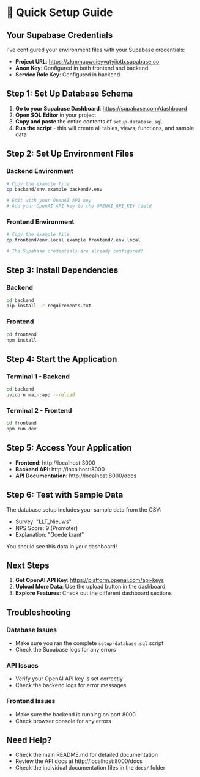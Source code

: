 # 🚀 Quick Setup Guide

## Your Supabase Credentials
I've configured your environment files with your Supabase credentials:

- **Project URL**: https://zkmmupwcieyvqtyiiotb.supabase.co
- **Anon Key**: Configured in both frontend and backend
- **Service Role Key**: Configured in backend

## Step 1: Set Up Database Schema

1. **Go to your Supabase Dashboard**: https://supabase.com/dashboard
2. **Open SQL Editor** in your project
3. **Copy and paste** the entire contents of `setup-database.sql`
4. **Run the script** - this will create all tables, views, functions, and sample data

## Step 2: Set Up Environment Files

### Backend Environment
```bash
# Copy the example file
cp backend/env.example backend/.env

# Edit with your OpenAI API key
# Add your OpenAI API key to the OPENAI_API_KEY field
```

### Frontend Environment
```bash
# Copy the example file  
cp frontend/env.local.example frontend/.env.local

# The Supabase credentials are already configured!
```

## Step 3: Install Dependencies

### Backend
```bash
cd backend
pip install -r requirements.txt
```

### Frontend
```bash
cd frontend
npm install
```

## Step 4: Start the Application

### Terminal 1 - Backend
```bash
cd backend
uvicorn main:app --reload
```

### Terminal 2 - Frontend
```bash
cd frontend
npm run dev
```

## Step 5: Access Your Application

- **Frontend**: http://localhost:3000
- **Backend API**: http://localhost:8000
- **API Documentation**: http://localhost:8000/docs

## Step 6: Test with Sample Data

The database setup includes your sample data from the CSV:
- Survey: "LLT_Nieuws"
- NPS Score: 9 (Promoter)
- Explanation: "Goede krant"

You should see this data in your dashboard!

## Next Steps

1. **Get OpenAI API Key**: https://platform.openai.com/api-keys
2. **Upload More Data**: Use the upload button in the dashboard
3. **Explore Features**: Check out the different dashboard sections

## Troubleshooting

### Database Issues
- Make sure you ran the complete `setup-database.sql` script
- Check the Supabase logs for any errors

### API Issues
- Verify your OpenAI API key is set correctly
- Check the backend logs for error messages

### Frontend Issues
- Make sure the backend is running on port 8000
- Check browser console for any errors

## Need Help?

- Check the main README.md for detailed documentation
- Review the API docs at http://localhost:8000/docs
- Check the individual documentation files in the `docs/` folder
